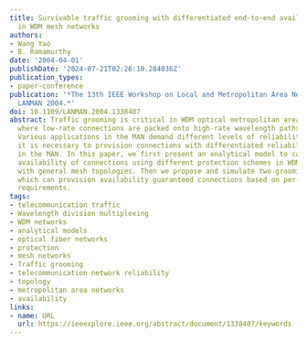 ```yaml
---
title: Survivable traffic grooming with differentiated end-to-end availability guarantees
  in WDM mesh networks
authors:
- Wang Yao
- B. Ramamurthy
date: '2004-04-01'
publishDate: '2024-07-21T02:26:10.284036Z'
publication_types:
- paper-conference
publication: '*The 13th IEEE Workshop on Local and Metropolitan Area Networks, 2004.
  LANMAN 2004.*'
doi: 10.1109/LANMAN.2004.1338407
abstract: Traffic grooming is critical in WDM optical metropolitan area networks (MANs),
  where low-rate connections are packed onto high-rate wavelength paths (lightpaths).
  Various applications in the MAN demand different levels of reliability. Therefore,
  it is necessary to provision connections with differentiated reliability guarantees
  in the MAN. In this paper, we first present an analytical model to calculate the
  availability of connections using different protection schemes in WDM optical MANs
  with general mesh topologies. Then we propose and simulate two grooming algorithms
  which can provision availability guaranteed connections based on per-connection
  requirements.
tags:
- telecommunication traffic
- Wavelength division multiplexing
- WDM networks
- analytical models
- optical fiber networks
- protection
- mesh networks
- Traffic grooming
- telecommunication network reliability
- topology
- metropolitan area networks
- availability
links:
- name: URL
  url: https://ieeexplore.ieee.org/abstract/document/1338407/keywords
---
```

